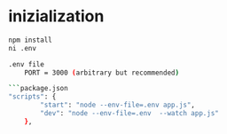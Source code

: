 # inizialization
```bash
npm install
ni .env

.env file
    PORT = 3000 (arbitrary but recommended)

```package.json
"scripts": {
        "start": "node --env-file=.env app.js",
        "dev": "node --env-file=.env  --watch app.js"
    },